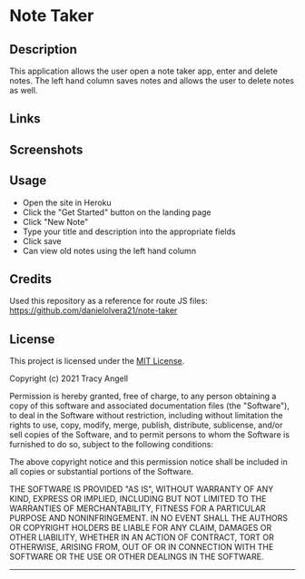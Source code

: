 # Note Taker

## Description


This application allows the user open a note taker app, enter and delete notes. The left hand column saves notes and allows the user to delete notes as well. 


## Links


## Screenshots


## Usage

- Open the site in Heroku 
- Click the "Get Started" button on the landing page
- Click "New Note" 
- Type your title and description into the appropriate fields
- Click save
- Can view old notes using the left hand column

## Credits

Used this repository as a reference for route JS files:
https://github.com/danielolvera21/note-taker

## License

This project is licensed under the [MIT License](https://choosealicense.com/licenses/mit).

Copyright (c) 2021 Tracy Angell

Permission is hereby granted, free of charge, to any person obtaining a copy of this software and associated documentation files (the "Software"), to deal in the Software without restriction, including without limitation the rights to use, copy, modify, merge, publish, distribute, sublicense, and/or sell copies of the Software, and to permit persons to whom the Software is furnished to do so, subject to the following conditions:

The above copyright notice and this permission notice shall be included in all copies or substantial portions of the Software.

THE SOFTWARE IS PROVIDED "AS IS", WITHOUT WARRANTY OF ANY KIND, EXPRESS OR IMPLIED, INCLUDING BUT NOT LIMITED TO THE WARRANTIES OF MERCHANTABILITY, FITNESS FOR A PARTICULAR PURPOSE AND NONINFRINGEMENT. IN NO EVENT SHALL THE AUTHORS OR COPYRIGHT HOLDERS BE LIABLE FOR ANY CLAIM, DAMAGES OR OTHER LIABILITY, WHETHER IN AN ACTION OF CONTRACT, TORT OR OTHERWISE, ARISING FROM, OUT OF OR IN CONNECTION WITH THE SOFTWARE OR THE USE OR OTHER DEALINGS IN THE
SOFTWARE.

---

